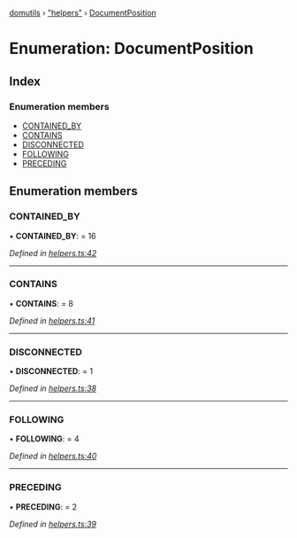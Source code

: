 [domutils](../README.md) › ["helpers"](../modules/_helpers_.md) › [DocumentPosition](_helpers_.documentposition.md)

# Enumeration: DocumentPosition

## Index

### Enumeration members

* [CONTAINED_BY](_helpers_.documentposition.md#contained_by)
* [CONTAINS](_helpers_.documentposition.md#contains)
* [DISCONNECTED](_helpers_.documentposition.md#disconnected)
* [FOLLOWING](_helpers_.documentposition.md#following)
* [PRECEDING](_helpers_.documentposition.md#preceding)

## Enumeration members

###  CONTAINED_BY

• **CONTAINED_BY**: = 16

*Defined in [helpers.ts:42](https://github.com/fb55/domutils/blob/75e160c/src/helpers.ts#L42)*

___

###  CONTAINS

• **CONTAINS**: = 8

*Defined in [helpers.ts:41](https://github.com/fb55/domutils/blob/75e160c/src/helpers.ts#L41)*

___

###  DISCONNECTED

• **DISCONNECTED**: = 1

*Defined in [helpers.ts:38](https://github.com/fb55/domutils/blob/75e160c/src/helpers.ts#L38)*

___

###  FOLLOWING

• **FOLLOWING**: = 4

*Defined in [helpers.ts:40](https://github.com/fb55/domutils/blob/75e160c/src/helpers.ts#L40)*

___

###  PRECEDING

• **PRECEDING**: = 2

*Defined in [helpers.ts:39](https://github.com/fb55/domutils/blob/75e160c/src/helpers.ts#L39)*
